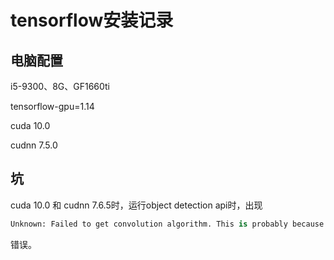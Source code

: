 # tensorflow安装记录

## 电脑配置

i5-9300、8G、GF1660ti

tensorflow-gpu=1.14

cuda 10.0

cudnn 7.5.0



## 坑

cuda 10.0 和 cudnn 7.6.5时，运行object detection api时，出现

```python
Unknown: Failed to get convolution algorithm. This is probably because cuDNN failed to initialize, so try looking to see if a warning log message was printed above.
```

错误。





